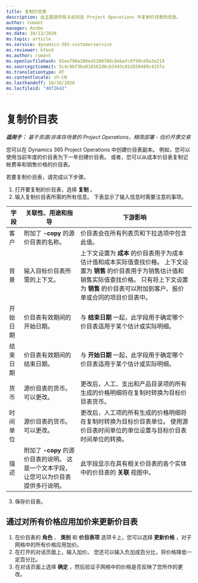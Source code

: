 ```yaml
---
title: 复制价目表
description: 此主题提供有关如何在 Project Operations 中复制价目表的信息。
author: rumant
manager: Annbe
ms.date: 10/13/2020
ms.topic: article
ms.service: dynamics-365-customerservice
ms.reviewer: kfend
ms.author: rumant
ms.openlocfilehash: 91ee798a206ea5200780c8ebafc8f99cd9a3e219
ms.sourcegitcommit: 5c4c9bf3ba018562d6cb3443c01d550489c415fa
ms.translationtype: HT
ms.contentlocale: zh-CN
ms.lasthandoff: 10/16/2020
ms.locfileid: "4072643"
---
```

# <a name="copy-price-lists"></a>复制价目表

_**适用于：** 基于资源/非库存场景的 Project Operations，精简部署 - 估价开票交易_

您可以在 Dynamics 365 Project Operations 中创建价目表副本。 例如，您可以使用当前年度的价目表为下一年创建价目表。  或者，您可以从成本价目表复制记帐费率和销售价格的价目表。 

若要复制价目表，请完成以下步骤。

1. 打开要复制的价目表，选择 **复制** 。
2. 输入复制价目表所需的所有信息。 下表显示了输入信息时需要注意的事项。

| 字段 | 关联性、用途和指导 | 下游影响 |
| --- | --- | --- |
| 客户 | 附加了 **-copy** 的源价目表的名称。 | 价目表会在所有列表页和下拉选项中包含此值。 |
| 背景 | 输入目标价目表所需的上下文。 | 上下文设置为 **成本** 的价目表用于为成本估计值和成本实际值查找价格。 上下文设置为 **销售** 的价目表用于为销售估计值和销售实际值查找价格。 只有将上下文设置为 **销售** 的价目表可以附加到客户、报价单或合同的项目价目表中。 |
| 开始日期 | 价目表有效期间的开始日期。 | 与 **结束日期** 一起，此字段用于确定哪个价目表适用于某个估计或实际明细。 |
| 结束日期 | 价目表有效期间的结束日期。 | 与 **开始日期** 一起，此字段用于确定哪个价目表适用于某个估计或实际明细。 |
| 货币 | 源价目表的货币。 可以更改。 | 更改后，人工、支出和产品目录项的所有生成的价格明细将在复制时转换为目标价目表货币。 |
| 时间单位 | 源价目表的货币。 可以更改。 | 更改后，人工项的所有生成的价格明细将在复制时转换为目标价目表单位。 使用源价目表时间单位的单位设置与目标价目表时间单位的转换。 |
| 描述 | 附加了 **-copy** 的源价目表的说明。 这是一个文本字段，让您可以为价目表提供多行说明。 | 此字段显示在具有相关价目表的各个实体中的价目表的 **关联** 视图中。 |

3. 保存价目表。 

## <a name="update-a-price-list-by-applying-a-mark-up-to-all-the-prices"></a>通过对所有价格应用加价来更新价目表

1. 在价目表的 **角色** 、 **类别** 和 **价目表项** 选项卡上，您可以选择 **更新价格** ，对子网格中的所有价格应用加价。 
2. 在打开的对话页面上，输入加价。 您还可以输入负加成百分比，将价格降低一定百分比。 
3. 在对话页面上选择 **确定** ，然后验证子网格中的价格是否反映了您所作的更改。
